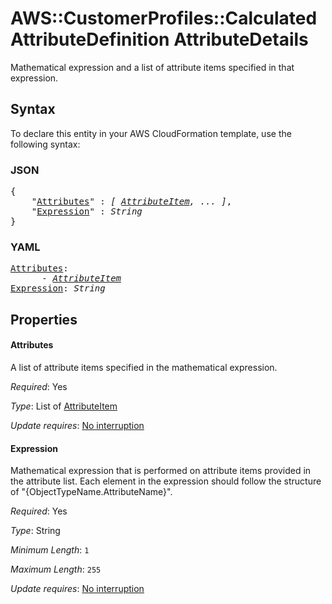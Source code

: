 # AWS::CustomerProfiles::CalculatedAttributeDefinition AttributeDetails

Mathematical expression and a list of attribute items specified in that expression.

## Syntax

To declare this entity in your AWS CloudFormation template, use the following syntax:

### JSON

<pre>
{
    "<a href="#attributes" title="Attributes">Attributes</a>" : <i>[ <a href="attributeitem.md">AttributeItem</a>, ... ]</i>,
    "<a href="#expression" title="Expression">Expression</a>" : <i>String</i>
}
</pre>

### YAML

<pre>
<a href="#attributes" title="Attributes">Attributes</a>: <i>
      - <a href="attributeitem.md">AttributeItem</a></i>
<a href="#expression" title="Expression">Expression</a>: <i>String</i>
</pre>

## Properties

#### Attributes

A list of attribute items specified in the mathematical expression.

_Required_: Yes

_Type_: List of <a href="attributeitem.md">AttributeItem</a>

_Update requires_: [No interruption](https://docs.aws.amazon.com/AWSCloudFormation/latest/UserGuide/using-cfn-updating-stacks-update-behaviors.html#update-no-interrupt)

#### Expression

Mathematical expression that is performed on attribute items provided in the attribute list. Each element in the expression should follow the structure of "{ObjectTypeName.AttributeName}".

_Required_: Yes

_Type_: String

_Minimum Length_: <code>1</code>

_Maximum Length_: <code>255</code>

_Update requires_: [No interruption](https://docs.aws.amazon.com/AWSCloudFormation/latest/UserGuide/using-cfn-updating-stacks-update-behaviors.html#update-no-interrupt)
